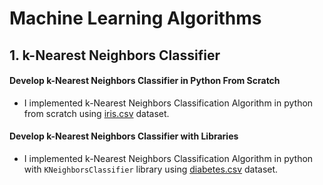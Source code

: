 
# Machine Learning Algorithms

## 1. k-Nearest Neighbors Classifier

#### Develop k-Nearest Neighbors Classifier in Python From Scratch
* I implemented k-Nearest Neighbors Classification Algorithm in python from scratch using [iris.csv](https://raw.githubusercontent.com/jbrownlee/Datasets/master/iris.csv) dataset.

#### Develop k-Nearest Neighbors Classifier with Libraries
* I implemented k-Nearest Neighbors Classification Algorithm in python with `KNeighborsClassifier` library using [diabetes.csv](https://www.kaggle.com/saurabh00007/diabetescsv) dataset.
